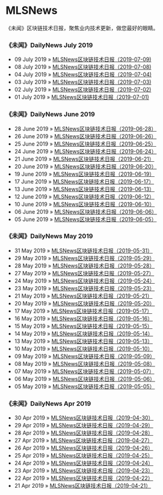 # MLSNews
《未闻》区块链技术日报，聚焦业内技术更新，做您最好的眼睛。

### 《未闻》DailyNews July 2019

- 09 July 2019 » [MLSNews区块链技术日报（2019-07-09)](DailyNews/July/2019-07-09-MLSNews区块链技术日报20190709.md)
- 08 July 2019 » [MLSNews区块链技术日报（2019-07-08)](DailyNews/July/2019-07-08-MLSNews区块链技术日报20190708.md)
- 04 July 2019 » [MLSNews区块链技术日报（2019-07-04)](DailyNews/July/2019-07-04-MLSNews区块链技术日报20190704.md)
- 03 July 2019 » [MLSNews区块链技术日报（2019-07-03)](DailyNews/July/2019-07-03-MLSNews区块链技术日报20190703.md)
- 02 July 2019 » [MLSNews区块链技术日报（2019-07-02)](DailyNews/July/2019-07-02-MLSNews区块链技术日报20190702.md)
- 01 July 2019 » [MLSNews区块链技术日报（2019-07-01)](DailyNews/July/2019-07-01-MLSNews区块链技术日报20190701.md)

### 《未闻》DailyNews June 2019

- 28 June 2019 » [MLSNews区块链技术日报（2019-06-28）](DailyNews/June/2019-06-28-MLSNews区块链技术日报20190628.md)
- 26 June 2019 » [MLSNews区块链技术日报（2019-06-26）](DailyNews/June/2019-06-26-MLSNews区块链技术日报20190626.md)
- 25 June 2019 » [MLSNews区块链技术日报（2019-06-25）](DailyNews/June/2019-06-25-MLSNews区块链技术日报20190625.md)
- 24 June 2019 » [MLSNews区块链技术日报（2019-06-24）](DailyNews/June/2019-06-24-MLSNews区块链技术日报20190624.md)
- 21 June 2019 » [MLSNews区块链技术日报（2019-06-21）](DailyNews/June/2019-06-21-MLSNews区块链技术日报20190621.md)
- 20 June 2019 » [MLSNews区块链技术日报（2019-06-20）](DailyNews/June/2019-06-20-MLSNews区块链技术日报20190620.md)
- 19 June 2019 » [MLSNews区块链技术日报（2019-06-19）](DailyNews/June/2019-06-19-MLSNews区块链技术日报20190619.md)
- 17 June 2019 » [MLSNews区块链技术日报（2019-06-17）](DailyNews/June/2019-06-17-MLSNews区块链技术日报20190617.md)
- 13 June 2019 » [MLSNews区块链技术日报（2019-06-13）](DailyNews/June/2019-06-13-MLSNews区块链技术日报20190613.md)
- 12 June 2019 » [MLSNews区块链技术日报（2019-06-12）](DailyNews/June/2019-06-12-MLSNews区块链技术日报20190612.md)
- 10 June 2019 » [MLSNews区块链技术日报（2019-06-10）](DailyNews/June/2019-06-10-MLSNews区块链技术日报20190610.md)
- 06 June 2019 » [MLSNews区块链技术日报（2019-06-06）](DailyNews/June/2019-06-06-MLSNews区块链技术日报20190606.md)
- 05 June 2019 » [MLSNews区块链技术日报（2019-06-05）](DailyNews/June/2019-06-05-MLSNews区块链技术日报20190605.md)

### 《未闻》DailyNews May 2019

- 31 May 2019 » [MLSNews区块链技术日报（2019-05-31）](DailyNews/May/20190531.md)
- 29 May 2019 » [MLSNews区块链技术日报（2019-05-29）](DailyNews/May/20190529.md)
- 28 May 2019 » [MLSNews区块链技术日报（2019-05-28）](DailyNews/May/20190528.md)
- 27 May 2019 » [MLSNews区块链技术日报（2019-05-27）](DailyNews/May/20190527.md)
- 24 May 2019 » [MLSNews区块链技术日报（2019-05-24）](DailyNews/May/20190524.md)
- 23 May 2019 » [MLSNews区块链技术日报（2019-05-23）](DailyNews/May/20190523.md)
- 21 May 2019 » [MLSNews区块链技术日报（2019-05-21）](DailyNews/May/20190521.md)
- 20 May 2019 » [MLSNews区块链技术日报（2019-05-20）](DailyNews/May/20190520.md)
- 17 May 2019 » [MLSNews区块链技术日报（2019-05-17）](DailyNews/May/20190517.md)
- 16 May 2019 » [MLSNews区块链技术日报（2019-05-16）](DailyNews/May/20190516.md)
- 15 May 2019 » [MLSNews区块链技术日报（2019-05-15）](DailyNews/May/20190515.md)
- 14 May 2019 » [MLSNews区块链技术日报（2019-05-14）](DailyNews/May/20190514.md)
- 13 May 2019 » [MLSNews区块链技术日报（2019-05-13）](DailyNews/May/20190513.md)
- 10 May 2019 » [MLSNews区块链技术日报（2019-05-10）](DailyNews/May/20190510.md)
- 09 May 2019 » [MLSNews区块链技术日报（2019-05-09）](DailyNews/May/20190509.md)
- 08 May 2019 » [MLSNews区块链技术日报（2019-05-08）](DailyNews/May/20190508.md)
- 07 May 2019 » [MLSNews区块链技术日报（2019-05-07）](DailyNews/May/20190507.md)
- 06 May 2019 » [MLSNews区块链技术日报（2019-05-06）](DailyNews/May/20190506.md)
- 05 May 2019 » [MLSNews区块链技术日报（2019-05-05）](DailyNews/May/20190505.md)


### 《未闻》DailyNews Apr 2019

- 30 Apr 2019 » [MLSNews区块链技术日报（2019-04-30）](DailyNews/April/20190430.md)
- 29 Apr 2019 » [MLSNews区块链技术日报（2019-04-29）](DailyNews/April/20190429.md)
- 28 Apr 2019 » [MLSNews区块链技术日报（2019-04-28）](DailyNews/April/20190428.md)
- 27 Apr 2019 » [MLSNews区块链技术日报（2019-04-27）](DailyNews/April/20190427.md)
- 26 Apr 2019 » [MLSNews区块链技术日报（2019-04-26）](DailyNews/April/20190426.md)
- 25 Apr 2019 » [MLSNews区块链技术日报（2019-04-25）](DailyNews/April/20190425.md)
- 24 Apr 2019 » [MLSNews区块链技术日报（2019-04-24）](DailyNews/April/20190424.md)
- 23 Apr 2019 » [MLSNews区块链技术日报（2019-04-23）](DailyNews/April/20190423.md)
- 22 Apr 2019 » [MLSNews区块链技术日报（2019-04-22）](DailyNews/April/20190422.md)
- 21 Apr 2019 » [MLSNews区块链技术日报（2019-04-21）](DailyNews/April/20190421.md)

